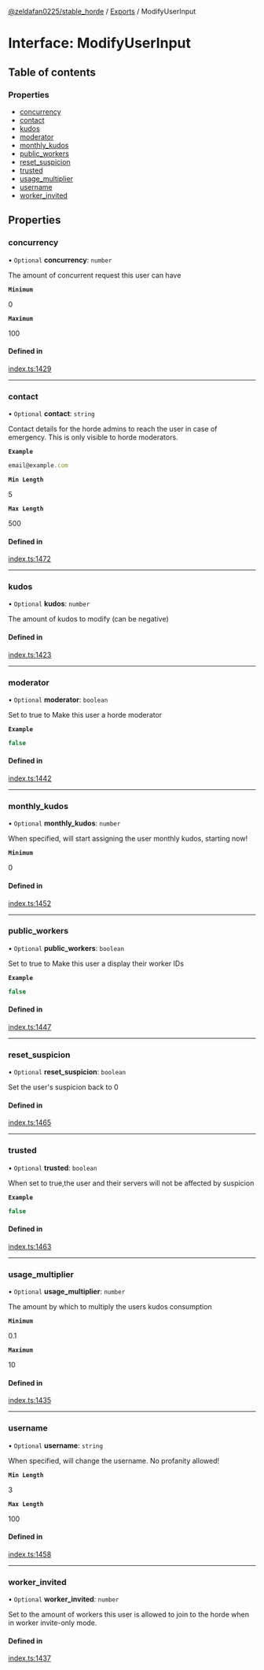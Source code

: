 [@zeldafan0225/stable_horde](../README.md) / [Exports](../modules.md) / ModifyUserInput

# Interface: ModifyUserInput

## Table of contents

### Properties

- [concurrency](ModifyUserInput.md#concurrency)
- [contact](ModifyUserInput.md#contact)
- [kudos](ModifyUserInput.md#kudos)
- [moderator](ModifyUserInput.md#moderator)
- [monthly\_kudos](ModifyUserInput.md#monthly_kudos)
- [public\_workers](ModifyUserInput.md#public_workers)
- [reset\_suspicion](ModifyUserInput.md#reset_suspicion)
- [trusted](ModifyUserInput.md#trusted)
- [usage\_multiplier](ModifyUserInput.md#usage_multiplier)
- [username](ModifyUserInput.md#username)
- [worker\_invited](ModifyUserInput.md#worker_invited)

## Properties

### concurrency

• `Optional` **concurrency**: `number`

The amount of concurrent request this user can have

**`Minimum`**

0

**`Maximum`**

100

#### Defined in

[index.ts:1429](https://github.com/ZeldaFan0225/stable_horde/blob/6d32b90/index.ts#L1429)

___

### contact

• `Optional` **contact**: `string`

Contact details for the horde admins to reach the user in case of emergency. This is only visible to horde moderators.

**`Example`**

```ts
email@example.com
```

**`Min Length`**

5

**`Max Length`**

500

#### Defined in

[index.ts:1472](https://github.com/ZeldaFan0225/stable_horde/blob/6d32b90/index.ts#L1472)

___

### kudos

• `Optional` **kudos**: `number`

The amount of kudos to modify (can be negative)

#### Defined in

[index.ts:1423](https://github.com/ZeldaFan0225/stable_horde/blob/6d32b90/index.ts#L1423)

___

### moderator

• `Optional` **moderator**: `boolean`

Set to true to Make this user a horde moderator

**`Example`**

```ts
false
```

#### Defined in

[index.ts:1442](https://github.com/ZeldaFan0225/stable_horde/blob/6d32b90/index.ts#L1442)

___

### monthly\_kudos

• `Optional` **monthly\_kudos**: `number`

When specified, will start assigning the user monthly kudos, starting now!

**`Minimum`**

0

#### Defined in

[index.ts:1452](https://github.com/ZeldaFan0225/stable_horde/blob/6d32b90/index.ts#L1452)

___

### public\_workers

• `Optional` **public\_workers**: `boolean`

Set to true to Make this user a display their worker IDs

**`Example`**

```ts
false
```

#### Defined in

[index.ts:1447](https://github.com/ZeldaFan0225/stable_horde/blob/6d32b90/index.ts#L1447)

___

### reset\_suspicion

• `Optional` **reset\_suspicion**: `boolean`

Set the user's suspicion back to 0

#### Defined in

[index.ts:1465](https://github.com/ZeldaFan0225/stable_horde/blob/6d32b90/index.ts#L1465)

___

### trusted

• `Optional` **trusted**: `boolean`

When set to true,the user and their servers will not be affected by suspicion

**`Example`**

```ts
false
```

#### Defined in

[index.ts:1463](https://github.com/ZeldaFan0225/stable_horde/blob/6d32b90/index.ts#L1463)

___

### usage\_multiplier

• `Optional` **usage\_multiplier**: `number`

The amount by which to multiply the users kudos consumption

**`Minimum`**

0.1

**`Maximum`**

10

#### Defined in

[index.ts:1435](https://github.com/ZeldaFan0225/stable_horde/blob/6d32b90/index.ts#L1435)

___

### username

• `Optional` **username**: `string`

When specified, will change the username. No profanity allowed!

**`Min Length`**

3

**`Max Length`**

100

#### Defined in

[index.ts:1458](https://github.com/ZeldaFan0225/stable_horde/blob/6d32b90/index.ts#L1458)

___

### worker\_invited

• `Optional` **worker\_invited**: `number`

Set to the amount of workers this user is allowed to join to the horde when in worker invite-only mode.

#### Defined in

[index.ts:1437](https://github.com/ZeldaFan0225/stable_horde/blob/6d32b90/index.ts#L1437)
